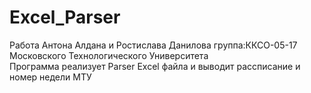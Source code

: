 # Excel_Parser
Работа Антона Алдана и Ростислава Данилова 
группа:ККСО-05-17 
Московского Технологического Университета  
Программа реализует Parser Excel файла и выводит рассписание и номер недели МТУ 
